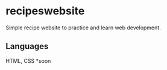 # recipeswebsite
Simple recipe website to practice and learn web development.

## Languages
HTML, CSS *soon
